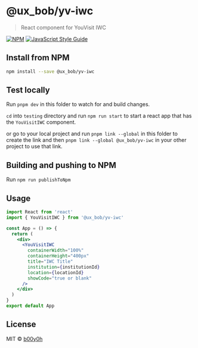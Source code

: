 # @ux_bob/yv-iwc

> React component for YouVisit IWC

[![NPM](https://img.shields.io/npm/v/@ux_bob/yv-iwc.svg)](https://www.npmjs.com/package/@ux_bob/yv-iwc) [![JavaScript Style Guide](https://img.shields.io/badge/code_style-standard-brightgreen.svg)](https://standardjs.com)

## Install from NPM

```bash
npm install --save @ux_bob/yv-iwc
```

## Test locally

Run `pnpm dev` in this folder to watch for and build changes.

`cd` into `testing` directory and run `npm run start` to start a react app that has the `YouVisitIWC` component.

or go to your local project and run `pnpm link --global` in this folder to create the link and then `pnpm link --global @ux_bob/yv-iwc` in your other project to use that link.

<!-- Go to `http://local.dev.youvisit.com:3000/` to see the IWC on a page. -->

## Building and pushing to NPM

Run `npm run publishToNpm`

## Usage

```jsx
import React from 'react'
import { YouVisitIWC } from '@ux_bob/yv-iwc'

const App = () => {
  return (
    <div>
      <YouVisitIWC
        containerWidth="100%"
        containerHeight="400px"
        title="IWC Title"
        institution={institutionId}
        location={locationId}
        showCode="true or blank"
      />
    </div>
  )
}
export default App
```

## License

MIT © [b00y0h](https://github.com/b00y0h)
